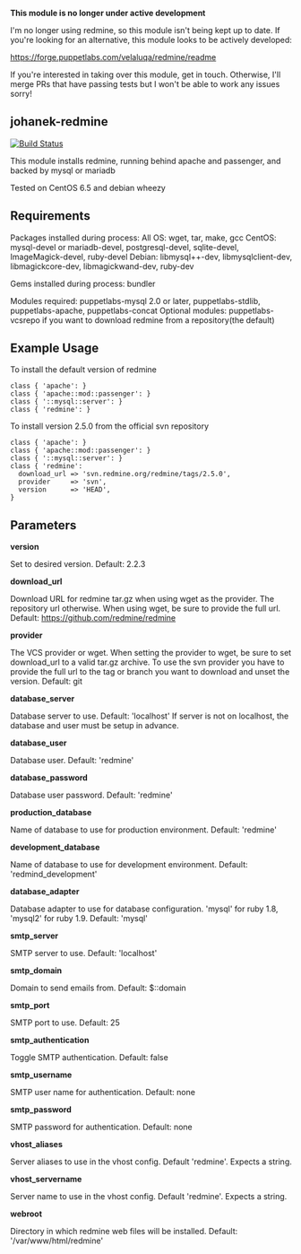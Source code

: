 **This module is no longer under active development**

I'm no longer using redmine, so this module isn't being kept up to date. If you're looking for an alternative,
this module looks to be actively developed:

https://forge.puppetlabs.com/velaluqa/redmine/readme

If you're interested in taking over this module, get in touch. Otherwise, I'll merge PRs that have passing tests
but I won't be able to work any issues sorry!

johanek-redmine
---------------

[![Build Status](https://travis-ci.org/johanek/johanek-redmine.png)](http://travis-ci.org/johanek/johanek-redmine)

This module installs redmine, running behind apache and passenger, and backed by mysql or mariadb

Tested on CentOS 6.5 and debian wheezy

Requirements
------------

Packages installed during process:
All OS: wget, tar, make, gcc
CentOS: mysql-devel or mariadb-devel, postgresql-devel, sqlite-devel, ImageMagick-devel, ruby-devel
Debian: libmysql++-dev, libmysqlclient-dev, libmagickcore-dev, libmagickwand-dev, ruby-dev

Gems installed during process: bundler

Modules required: puppetlabs-mysql 2.0 or later, puppetlabs-stdlib, puppetlabs-apache, puppetlabs-concat
Optional modules: puppetlabs-vcsrepo if you want to download redmine from a repository(the default)

Example Usage
-------------

To install the default version of redmine

    class { 'apache': }
    class { 'apache::mod::passenger': }
    class { '::mysql::server': }
    class { 'redmine': }

To install version 2.5.0 from the official svn repository

    class { 'apache': }
    class { 'apache::mod::passenger': }
    class { '::mysql::server': }
    class { 'redmine':
      download_url => 'svn.redmine.org/redmine/tags/2.5.0',
      provider     => 'svn',
      version      => 'HEAD',
    }




Parameters
----------

**version**

  Set to desired version. Default: 2.2.3

**download_url**

  Download URL for redmine tar.gz when using wget as the provider. The repository url otherwise.
  When using wget, be sure to provide the full url.
  Default: https://github.com/redmine/redmine

**provider**

  The VCS provider or wget.
  When setting the provider to wget, be sure to set download_url to a valid tar.gz archive.
  To use the svn provider you have to provide the full url to the tag or branch you want to download and unset the version.
  Default: git

**database_server**

  Database server to use. Default: 'localhost'
  If server is not on localhost, the database and user must be setup in advance.

**database_user**

  Database user. Default: 'redmine'

**database_password**

  Database user password. Default: 'redmine'

**production_database**

  Name of database to use for production environment. Default: 'redmine'

**development_database**

  Name of database to use for development environment. Default: 'redmind_development'

**database_adapter**

  Database adapter to use for database configuration. 'mysql' for ruby 1.8, 'mysql2' for ruby 1.9. Default: 'mysql'

**smtp_server**

  SMTP server to use. Default: 'localhost'

**smtp_domain**

  Domain to send emails from. Default: $::domain

**smtp_port**

  SMTP port to use. Default: 25

**smtp_authentication**

  Toggle SMTP authentication. Default: false

**smtp_username**

  SMTP user name for authentication. Default: none

**smtp_password**

  SMTP password for authentication. Default: none

**vhost_aliases**

  Server aliases to use in the vhost config. Default 'redmine'. Expects a string.

**vhost_servername**

  Server name to use in the vhost config. Default 'redmine'. Expects a string.

**webroot**

  Directory in which redmine web files will be installed. Default: '/var/www/html/redmine'

